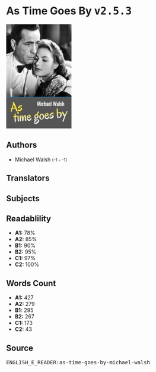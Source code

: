 # As Time Goes By <kbd>v2.5.3</kbd>

![](./cover.medium.jpg "")

## Authors


 - Michael Walsh <small>(-1 - -1)</small>

## Translators



## Subjects



## Readablility


 - **A1:** 78%
 - **A2:** 85%
 - **B1:** 90%
 - **B2:** 95%
 - **C1:** 97%
 - **C2:** 100%

## Words Count


 - **A1:** 427
 - **A2:** 279
 - **B1:** 295
 - **B2:** 267
 - **C1:** 173
 - **C2:** 43

## Source


<kbd>ENGLISH_E_READER:as-time-goes-by-michael-walsh</kbd>
